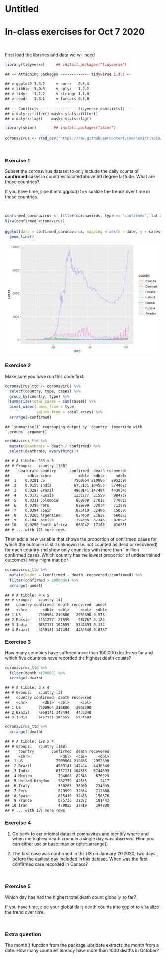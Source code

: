Untitled
================

# In-class exercises for Oct 7 2020

<br>

First load the libraries and data we will need

``` r
library(tidyverse)     ## install.packages("tidyverse")
```

    ## -- Attaching packages ------------- tidyverse 1.3.0 --

    ## v ggplot2 3.3.2     v purrr   0.3.4
    ## v tibble  3.0.3     v dplyr   1.0.2
    ## v tidyr   1.1.2     v stringr 1.4.0
    ## v readr   1.3.1     v forcats 0.5.0

    ## -- Conflicts ---------------- tidyverse_conflicts() --
    ## x dplyr::filter() masks stats::filter()
    ## x dplyr::lag()    masks stats::lag()

``` r
library(skimr)        ## install.packages("skimr")

coronavirus <- read_csv('https://raw.githubusercontent.com/RamiKrispin/coronavirus/master/csv/coronavirus.csv', col_types = cols(province = col_character()))
```

<br>

### Exercise 1

Subset the coronavirus dataset to only include the daily counts of
**confirmed** cases in countries located above 60 degree latitude. What
are those countries?

If you have time, pipe it into ggplot() to visualize the trends over
time in these
countries.

<br>

``` r
confirmed_coronavirus <- filter(coronavirus, type == "confirmed", lat >=60)
View(confirmed_coronavirus)

ggplot(data = confirmed_coronavirus, mapping = aes(x = date, y = cases, color = country)) +
  geom_line()
```

![](data_wrangling_R_2_files/figure-gfm/unnamed-chunk-2-1.png)<!-- -->

### Exercise 2

Make sure you have run this code first:

``` r
coronavirus_ttd <- coronavirus %>% 
  select(country, type, cases) %>%
  group_by(country, type) %>%
  summarize(total_cases = sum(cases)) %>%
  pivot_wider(names_from = type,
              values_from = total_cases) %>%
  arrange(-confirmed)
```

    ## `summarise()` regrouping output by 'country' (override with `.groups` argument)

``` r
coronavirus_ttd %>%
  mutate(deathrate = death / confirmed) %>% 
  select(deathrate, everything())
```

    ## # A tibble: 188 x 5
    ## # Groups:   country [188]
    ##    deathrate country      confirmed  death recovered
    ##        <dbl> <chr>            <dbl>  <dbl>     <dbl>
    ##  1    0.0281 US             7500964 210886   2952390
    ##  2    0.0155 India          6757131 104555   5744693
    ##  3    0.0297 Brazil         4969141 147494   4430340
    ##  4    0.0175 Russia         1231277  21559    984767
    ##  5    0.0311 Colombia        869808  27017    770812
    ##  6    0.0396 Peru            829999  32834    712888
    ##  7    0.0394 Spain           825410  32486    150376
    ##  8    0.0265 Argentina       824468  21827    660272
    ##  9    0.104  Mexico          794608  82348    676923
    ## 10    0.0250 South Africa    683242  17103    616857
    ## # ... with 178 more rows

Then add a new variable that shows the proportion of confirmed cases for
which the outcome is still unknown (i.e. not counted as dead or
recovered) for each country and show only countries with more than 1
million confirmed cases. Which country has the lowest proportion of
undetermined outcomes? Why might that be?

``` r
coronavirus_ttd %>%
  mutate(undet = (confirmed - death -recovered)/confirmed) %>%
  filter(confirmed > 1000000) %>% 
  arrange(-undet)
```

    ## # A tibble: 4 x 5
    ## # Groups:   country [4]
    ##   country confirmed  death recovered  undet
    ##   <chr>       <dbl>  <dbl>     <dbl>  <dbl>
    ## 1 US        7500964 210886   2952390 0.578 
    ## 2 Russia    1231277  21559    984767 0.183 
    ## 3 India     6757131 104555   5744693 0.134 
    ## 4 Brazil    4969141 147494   4430340 0.0787

### Exercise 3

How many countries have suffered more than 100,000 deaths so far and
which five countries have recorded the highest death counts?

``` r
coronavirus_ttd %>%
  filter(death >100000) %>%
  arrange(-death)
```

    ## # A tibble: 3 x 4
    ## # Groups:   country [3]
    ##   country confirmed  death recovered
    ##   <chr>       <dbl>  <dbl>     <dbl>
    ## 1 US        7500964 210886   2952390
    ## 2 Brazil    4969141 147494   4430340
    ## 3 India     6757131 104555   5744693

``` r
coronavirus_ttd %>%
  arrange(-death)
```

    ## # A tibble: 188 x 4
    ## # Groups:   country [188]
    ##    country        confirmed  death recovered
    ##    <chr>              <dbl>  <dbl>     <dbl>
    ##  1 US               7500964 210886   2952390
    ##  2 Brazil           4969141 147494   4430340
    ##  3 India            6757131 104555   5744693
    ##  4 Mexico            794608  82348    676923
    ##  5 United Kingdom    532779  42535      2417
    ##  6 Italy             330263  36030    234099
    ##  7 Peru              829999  32834    712888
    ##  8 Spain             825410  32486    150376
    ##  9 France            675736  32383    101443
    ## 10 Iran              479825  27419    394800
    ## # ... with 178 more rows

### Exercise 4

1.  Go back to our original dataset coronavirus and identify where and
    when the highest death count in a single day was observed. Hint: you
    can either use or base::max or dplyr::arrange()

2.  The first case was confirmed in the US on January 20 2020, two days
    before the earliest day included in this dataset. When was the first
    confirmed case recorded in Canada?

<br>

### Exercise 5

Which day has had the highest total death count globally so far?

If you have time, pipe your global daily death counts into ggplot to
visualize the trend over time.

<br>

### Extra question

The month() function from the package lubridate extracts the month from
a date. How many countries already have more than 1000 deaths in
October?
